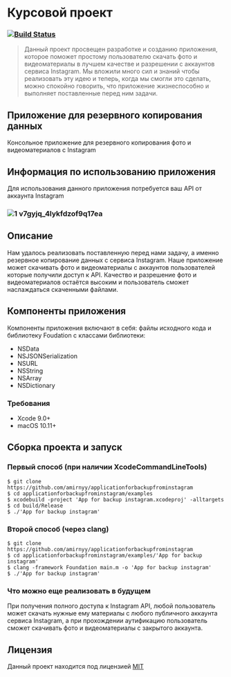 # Курсовой проект
### [![Build Status](https://travis-ci.org/amirnyy/applicationforbackupfrominstagram.svg?branch=master)](https://travis-ci.org/amirnyy/applicationforbackupfrominstagram)
> Данный проект просвещен разработке и созданию приложения, которое поможет простому пользователю скачать фото и видеоматериалы в лучшем качестве и разрешении с аккаунтов сервиса Instagram. Мы вложили много сил и знаний чтобы реализовать эту идею и теперь, когда мы смогли это сделать, можно спокойно говорить, что приложение жизнеспособно и выполняет поставленные перед ним задачи.
## Приложение для резервного копирования данных
Консольное приложение для резервного копирования фото и видеоматериалов с Instagram
## Информация по использованию приложения
Для использования данного приложения потребуется ваш API от аккаунта Instagram
### ![1 v7gyjq_4lykfdzof9q17ea](https://user-images.githubusercontent.com/45944636/50238512-a2beb980-03d0-11e9-822e-75f4e612b630.jpeg)
## Описание 

Нам удалось реализовать поставленную перед нами задачу, а именно резервное копирование данных с сервиса Instagram. Наше приложение может скачивать фото и видеоматериалы с аккаунтов пользователей которые получили доступ к API. Качество и разрешение фото и видеоматериалов остаётся высоким и пользователь сможет наслаждаться скаченными файлами.

## Компоненты приложения
Компоненты приложения включают в себя: файлы исходного кода и библиотеку Foudation с классами библиотеки: 
- NSData  
- NSJSONSerialization
- NSURL
- NSString 
- NSArray 
- NSDictionary
### Требования 
- Xcode 9.0+
- macOS 10.11+ 

## Сборка проекта и запуск
### Первый способ (при наличии XcodeCommandLineTools)
```ShellSession
$ git clone https://github.com/amirnyy/applicationforbackupfrominstagram
$ cd applicationforbackupfrominstagram/examples
$ xcodebuild -project 'App for backup instagram.xcodeproj' -alltargets
$ cd build/Release
$ ./'App for backup instagram'
```
### Второй способ  (через clang)
```ShellSession
$ git clone https://github.com/amirnyy/applicationforbackupfrominstagram
$ cd applicationforbackupfrominstagram/examples/'App for backup instagram'
$ clang -framework Foundation main.m -o 'App for backup instagram'
$ ./'App for backup instagram'
```
### Что можно еще реализовать в будущем

При получения полного доступа к Instagram API, любой пользователь может скачать нужные ему материалы с любого публичного аккаунта сервиса Instagram, а при прохождении аутификацию пользователь сможет скачивать фото и видеоматериалы с закрытого аккаунта.
## Лицензия
Данный проект находится под лицензией [MIT](https://ru.wikipedia.org/wiki/Лицензия_MIT)
